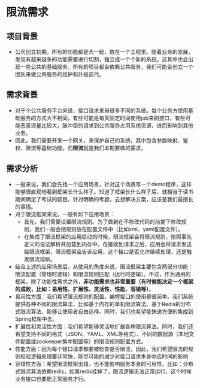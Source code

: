 # 限流需求

## 项目背景

* 公司创立初期，所有的功能都是大一统，放在一个工程里。随着业务的发展，发现有越来越多的功能需要进行切割，独立成一个个新的系统。这其中也会出现一些公共的基础服务，所有的项目都会依赖公共服务，我们可能会创立一个团队来做公共服务的维护和升级迭代。

## 需求背景

* 对于个公共服务平台来说，接口请求来自很多不同的系统。每个业务方使用基础服务的方式大不相同，有些可能是每天固定时间使用job来刷接口，有些可能恶意流量比较大，脉冲型的请求到公共服务占用系统资源，进而影响到其他业务。
* 因此，我们需要开发一个网关，来保护自己的系统，其中包含参数映射、鉴权、限流等基础功能。而**限流**就是我们本期要做的需求。

## 需求分析

* 一般来说，我们会先找一个应用场景，针对这个场景写一个demo程序，这样能够很直观地看到框架长什么样子。知道了框架长什么样子后，就相当于读书期间确定了考试的题目。针对明确的考题，去想解决方案，应该是我们最擅长的事情。
* 对于限流框架来说，一般有如下应用场景：
  * 首先，我们需要设置限流规则。为了做到在不修改代码的前提下修改规则，我们一般会把规则放在配置文件中（比如xml、yaml配置文件）。
  * 在集成了限流框架的应用启动的时候，限流框架会将限流规则，按照事先定义的语法解析并加载到内存中。在接收到请求之后，应用会将请求发送给限流框架，限流框架会告诉应用，这个接口是否允许继续处理，还是触发限流熔断。
* 结合上述的应用场景后，从使用的角度来说，限流框架主要包含两部分功能：限流配置（管理时逻辑）和限流规则匹配（运行时逻辑）。不过，作为通用的框架，除了功能性需求之外，**非功能需求也非常重要（有时候能决定一个框架的成败，比如：易用性、扩展性、灵活性、性能、容错等）**。
* 易用性方面：我们希望限流规则的配置、编程接口的使用都很简单。我们系统提供各种不同的限流算法，比如基于内存的单机限流算法、基于Redis的分布式限流算法，能够让使用者自由选择。同时，我们也希望能快速方便的集成到Spring框架中去。
* 扩展性和灵活性方面：我们希望能够灵活地扩展各种限流算法。同时，我们还希望支持不同的格式（JSON、YAML、XML等格式）、不同的数据源（本地文件配置或zookeeper集中配置等）的限流规则配置方式。
* 性能方面：因为每个接口请求都要被检查是否限流，因此，我们希望限流的规则校验逻辑处理要非常快，能尽可能的减少对接口请求本身响应时间的影响
* 容错性方面：希望限流框架出错，也不能影响服务本身的可用性。比如：分布式限流算法依赖redis，如果redis挂掉了，限流逻辑无法正常运行，这个时候业务接口也要能正常服务才行。





